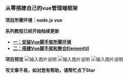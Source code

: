### **从零搭建自己的vue管理端框架**


 **项目所需环境：node.js  vue**

 **系列教程已经开始陆续更新**


- [ **一：安装Vue脚手架所需环境** ](https://juejin.im/post/5b5fe1c8e51d4519511363cc)
- [ **二：搭建Vue脚手架和整合ElementUI**  ](https://juejin.im/post/5b74ea4f51882561131aafea)

 **项目预览**
![输入图片说明](https://images.gitee.com/uploads/images/2018/0816/124138_f2796da4_1325113.png "微信截图_20180731120229.png")
![输入图片说明](https://images.gitee.com/uploads/images/2018/0816/124157_bd80f669_1325113.png "微信截图_20180731120300.png")
![输入图片说明](https://images.gitee.com/uploads/images/2018/0816/124206_86636812_1325113.png "微信截图_20180731120320.png")

 **写文章不易，如对您有帮助，请帮忙点下Star**
